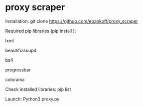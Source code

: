 # proxy scraper

Installation:
git clone https://github.com/ebankoff/proxy_scraper

Required pip libraries (pip install <library name>):
  
lxml
  
beautifulsoup4
  
bs4
  
progressbar
  
colorama

Check installed libraries: pip list

Launch:
Python3 proxy.py
